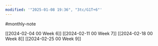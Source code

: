 ```yaml
---
modified: '"2025-01-08 19:36", "3tc/G1T+6"'
---
```

#monthly-note 

[[2024-02-04 00 Week 6]]
[[2024-02-11 00 Week 7]]
[[2024-02-18 00 Week 8]]
[[2024-02-25 00 Week 9]]



